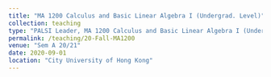 ```yaml
---
title: "MA 1200 Calculus and Basic Linear Algebra I (Undergrad. Level)"
collection: teaching
type: "PALSI Leader, MA 1200 Calculus and Basic Linear Algebra I (Undergrad. Level)"
permalink: /teaching/20-Fall-MA1200
venue: "Sem A 20/21"
date: 2020-09-01
location: "City University of Hong Kong"
---
```

